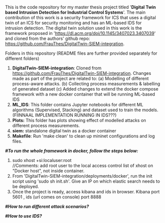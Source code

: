 This is the code repository for my master thesis project titled '**Digital Twin based Intrusion Detection for Industrial Control Systems**'. The main contribution of this work is a security framework for ICS that uses a digital twin of an ICS for security monitoring and has an ML-based IDS for intrusion detection. The digital twin solution used in this work is the framework proposed in 'https://dl.acm.org/doi/10.1145/3407023.3407039' and cloned from the authors' github repo: https://github.com/FrauThes/DigitalTwin-SIEM-integration. 

Folders in this repository (README files are further provided separately for different folders)
1) **DigitalTwin-SIEM-integration**: Cloned from https://github.com/FrauThes/DigitalTwin-SIEM-integration.
Changes made as part of the project are related to:
  (a) Modelling of different process-aware attacks.
  (b) Collecting process measurements & labelling of generated dataset
  (c) Added changes to extend the docker compose framework with a new docker container that will be running ML-based IDS
2) **ML_IDS**: This folder contains Jupyter notebooks for different ML algorithms (Supervised, Stacking) and dataset used to train the models. (FIINNAAL IMPLEMENTATION RUNNING IN IDS???)
3) **Plots:** This folder has plots showing effect of modelled attacks on different process measurements.
4) **siem:** standalone digital twin as a docker container
5) **Makefile**: Run 'make clean' to clean up mininet configurations and log files.

**_#To run the whole framework in docker, follow the steps below:_**
1) sudo xhost +si:localuser:root  
  //Comments: add root user to the local access control list of xhost on "Docker host", not inside container.
2) From 'DigitalTwin-SIEM-integration/deployments/docker', run the init script using 'sudo sh init.sh'. Give an IP on which elastic search needs to be deployed.
3) Once the project is ready, access kibana and ids in browser.
  Kibana port 5601 , ids (url comes on console) port 8888
  
  
_**#How to run different attack scenarios?**_
  
  
**_#How to use IDS?_**
